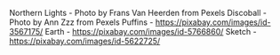 Northern Lights - Photo by Frans Van Heerden from Pexels
Discoball - Photo by Ann Zzz from Pexels
Puffins - https://pixabay.com/images/id-3567175/
Earth - https://pixabay.com/images/id-5766860/
Sketch - https://pixabay.com/images/id-5622725/
